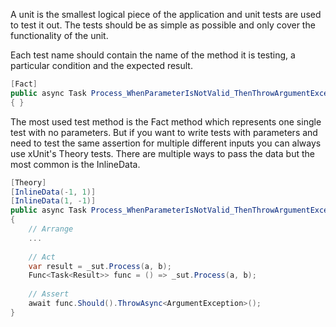 A unit is the smallest logical piece of the application and unit tests are used to test it out. The tests should be as simple as possible and only cover the functionality of the unit. 

Each test name should contain the name of the method it is testing, a particular condition and the expected result.

```c#
[Fact]
public async Task Process_WhenParameterIsNotValid_ThenThrowArgumentException()
{ }
```

The most used test method is the Fact method which represents one single test with no parameters. But if you want to write tests with parameters and need to test the same assertion for multiple different inputs you can always use xUnit's Theory tests. There are multiple ways to pass the data but the most common is the InlineData. 

```c#
[Theory]
[InlineData(-1, 1)]
[InlineData(1, -1)]
public async Task Process_WhenParameterIsNotValid_ThenThrowArgumentException(int a, int b)
{
    // Arrange
    ... 
        
    // Act    
    var result = _sut.Process(a, b);
    Func<Task<Result>> func = () => _sut.Process(a, b);
    
    // Assert
	await func.Should().ThrowAsync<ArgumentException>();
}
```
